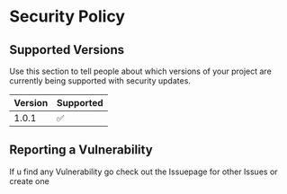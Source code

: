 # Security Policy

## Supported Versions

Use this section to tell people about which versions of your project are
currently being supported with security updates.

| Version | Supported          |
| ------- | ------------------ |
| 1.0.1   | :white_check_mark: |


## Reporting a Vulnerability

If u find any Vulnerability go check out the Issuepage for other Issues or create one
